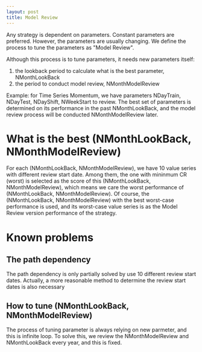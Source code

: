 ```yaml
---
layout: post
title: Model Review
---
```

Any strategy is dependent on parameters. Constant parameters are preferred. However, the parameters are usually changing. We define the process to tune the parameters as "Model Review". 

Although this process is to tune parameters, it needs new parameters itself:
1. the lookback period to calculate what is the best parameter, NMonthLookBack
2. the period to conduct model review, NMonthModelReview

Example: for Time Series Momentum, we have parameters NDayTrain, NDayTest, NDayShift, NWeekStart to review. The best set of parameters is determined on its performance in the past NMonthLookBack, and the model review process will be conducted NMonthModelReview later. 

# What is the best (NMonthLookBack, NMonthModelReview)
For each (NMonthLookBack, NMonthModelReview), we have 10 value series with different review start date. Among them, the one with mininmum CR (worst) is selected as the score of this (NMonthLookBack, NMonthModelReview), which means we care the worst performance of (NMonthLookBack, NMonthModelReview). Of course, the (NMonthLookBack, NMonthModelReview) with the best worst-case performance is used, and its worst-case value series is as the Model Review version performance of the strategy. 

# Known problems
## The path dependency
The path dependency is only partially solved by use 10 different review start dates. Actually, a more reasonable method to determine the review start dates is also necessary

## How to tune (NMonthLookBack, NMonthModelReview)
The process of tuning parameter is always relying on new parmeter, and this is infinite loop. To solve this, we review the NMonthModelReview and NMonthLookBack every year, and this is fixed. 

